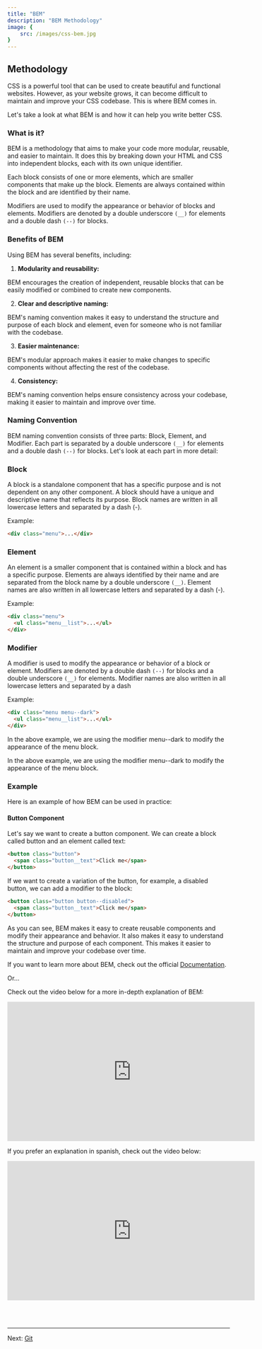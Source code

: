 ```yaml
---
title: "BEM"
description: "BEM Methodology"
image: {
    src: /images/css-bem.jpg
}
---
```


## Methodology
CSS is a powerful tool that can be used to create beautiful and functional websites. However, as your website grows, it can become difficult to maintain and improve your CSS codebase. This is where BEM comes in.

Let's take a look at what BEM is and how it can help you write better CSS.

### What is it?
BEM is a methodology that aims to make your code more modular, reusable, and easier to maintain. It does this by breaking down your HTML and CSS into independent blocks, each with its own unique identifier.

Each block consists of one or more elements, which are smaller components that make up the block. Elements are always contained within the block and are identified by their name.

Modifiers are used to modify the appearance or behavior of blocks and elements. Modifiers are denoted by a double underscore ```(__)``` for elements and a double dash ```(--)``` for blocks.

### Benefits of BEM
Using BEM has several benefits, including:

1. **Modularity and reusability:**

BEM encourages the creation of independent, reusable blocks that can be easily modified or combined to create new components.

2. **Clear and descriptive naming:**

BEM's naming convention makes it easy to understand the structure and purpose of each block and element, even for someone who is not familiar with the codebase.

3. **Easier maintenance:**

BEM's modular approach makes it easier to make changes to specific components without affecting the rest of the codebase.

4. **Consistency:**

BEM's naming convention helps ensure consistency across your codebase, making it easier to maintain and improve over time.

### Naming Convention
BEM naming convention consists of three parts: Block, Element, and Modifier. Each part is separated by a double underscore ```(__)``` for elements and a double dash ```(--)``` for blocks. Let's look at each part in more detail:

### Block
A block is a standalone component that has a specific purpose and is not dependent on any other component. A block should have a unique and descriptive name that reflects its purpose. Block names are written in all lowercase letters and separated by a dash (-).

Example:
```html
<div class="menu">...</div>
```

### Element
An element is a smaller component that is contained within a block and has a specific purpose. Elements are always identified by their name and are separated from the block name by a double underscore ```(__)```. Element names are also written in all lowercase letters and separated by a dash (-).

Example:
```html
<div class="menu">
  <ul class="menu__list">...</ul>
</div>

```
### Modifier
A modifier is used to modify the appearance or behavior of a block or element. Modifiers are denoted by a double dash ```(--)``` for blocks and a double underscore ```(__)``` for elements. Modifier names are also written in all lowercase letters and separated by a dash

Example:
```html
<div class="menu menu--dark">
  <ul class="menu__list">...</ul>
</div>
```
In the above example, we are using the modifier menu--dark to modify the appearance of the menu block.

In the above example, we are using the modifier menu--dark to modify the appearance of the menu block.

### Example
Here is an example of how BEM can be used in practice:

#### Button Component
Let's say we want to create a button component. We can create a block called button and an element called text:
  
```html
<button class="button">
  <span class="button__text">Click me</span>
</button>
```
If we want to create a variation of the button, for example, a disabled button, we can add a modifier to the block:
```html
<button class="button button--disabled">
  <span class="button__text">Click me</span>
</button>
```
As you can see, BEM makes it easy to create reusable components and modify their appearance and behavior. It also makes it easy to understand the structure and purpose of each component. This makes it easier to maintain and improve your codebase over time.

If you want to learn more about BEM, check out the official <a href="https://en.bem.info/methodology/quick-start/" target="_blank">Documentation</a>.

Or...

Check out the video below for a more in-depth explanation of BEM:
<iframe width="560" height="315" src="https://www.youtube.com/embed/er1JEDuPbZQ" title="YouTube video player" frameborder="0" allow="accelerometer; autoplay; clipboard-write; encrypted-media; gyroscope; picture-in-picture; web-share" allowfullscreen></iframe>

If you prefer an explanation in spanish, check out the video below:
<iframe width="560" height="315" src="https://www.youtube.com/embed/NucZM0GMRi4" title="YouTube video player" frameborder="0" allow="accelerometer; autoplay; clipboard-write; encrypted-media; gyroscope; picture-in-picture; web-share" allowfullscreen></iframe>

<br /><br />
***
Next: [Git](/en/git)